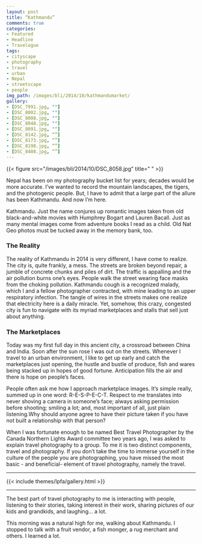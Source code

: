 ```yaml
---
layout: post
title: “Kathmandu”
comments: true
categories:
- Featured
- Headline
- Travelogue
tags:
- cityscape
- photography
- travel
- urban
- Nepal
- streetscape
- people
img_path: /images/bli/2014/10/kathmandumarket/
gallery:
- [DSC_7991.jpg, ""]
- [DSC_8002.jpg, ""]
- [DSC_8008.jpg, ""]
- [DSC_8048.jpg, ""]
- [DSC_8091.jpg, ""]
- [DSC_8142.jpg, “”]
- [DSC_8173.jpg, “”]
- [DSC_8198.jpg, “”]
- [DSC_8408.jpg, “”]
---
```


{{< figure src="/images/bli/2014/10/DSC_8058.jpg" title="  " >}}

Nepal has been on my photography bucket list for years; decades would be more accurate. I’ve wanted to record the mountain landscapes, the tigers, and the photogenic people. But, I have to admit that a large part of the allure has been Kathmandu. And now I’m here. 

<!--more-->

Kathmandu. Just the name conjures up romantic images taken from old black-and-white movies with Humphrey Bogart and Lauren Bacall. Just as many mental images come from adventure books I read as a child. Old Nat Geo photos must be tucked away in the memory bank, too. 

### The Reality

The reality of Kathmandu in 2014 is very different, I have come to realize. The city is, quite frankly, a mess. The streets are broken beyond repair, a jumble of concrete chunks and piles of dirt. The traffic is appalling and the air pollution burns one’s eyes. People walk the street wearing face masks from the choking pollution. Kathmandu cough is a recognized malady, which I and a fellow photographer contracted, with mine leading to an upper respiratory infection. The tangle of wires in the streets makes one realize that electricity here is a daily miracle. Yet, somehow, this crazy, congested city is fun to navigate with its myriad marketplaces and stalls that sell just about anything. 

### The Marketplaces

Today was my first full day in this ancient city, a crossroad between China and India. Soon after the sun rose I was out on the streets. Whenever I travel to an urban environment, I like to get up early and catch the marketplaces just opening, the hustle and bustle of produce, fish and wares being stacked up in hopes of good fortune. Anticipation fills the air and there is hope on people’s faces. 

People often ask me how I approach marketplace images. It’s simple really, summed up in one word: R-E-S-P-E-C-T. Respect to me translates into never shoving a camera in someone’s face; always asking permission before shooting; smiling a lot; and, most important of all, just plain listening.Why should anyone agree to have their picture taken if you have not built a relationship with that person? 

When I was fortunate enough to be named Best Travel Photographer by the Canada Northern Lights Award committee two years ago, I was asked to explain travel photography to a group. To me it is two distinct components, travel and photography. If you don’t take the time to immerse yourself in the culture of the people you are photographing, you have missed the most basic - and beneficial- element of travel photography, namely the travel. 

---

{{<  include themes/lpfa/gallery.html  >}}

---

The best part of travel photography to me is interacting with people, listening to their stories, taking interest in their work, sharing pictures of our kids and grandkids, and laughing… a lot. 

This morning was a natural high for me, walking about Kathmandu.  I stopped to talk with a fruit vendor, a fish monger, a rug merchant and others. I learned a lot. 


